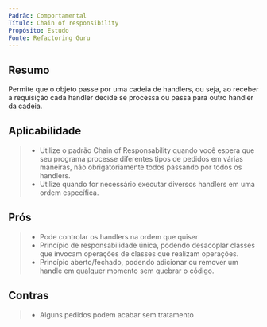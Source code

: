 ```yaml
---
Padrão: Comportamental
Título: Chain of responsibility
Propósito: Estudo
Fonte: Refactoring Guru
---
```


## Resumo

Permite que o objeto passe por uma cadeia de handlers, ou seja, ao receber a requisição
cada handler decide se processa ou passa para outro handler da cadeia.

## Aplicabilidade

> * Utilize o padrão Chain of Responsability quando você espera que seu programa
> processe diferentes tipos de pedidos em várias maneiras, não obrigatoriamente
> todos passando por todos os handlers.
> * Utilize quando for necessário executar diversos handlers em uma ordem específica.

## Prós
> * Pode controlar os handlers na ordem que quiser
> * Princípio de responsabilidade única, podendo desacoplar classes que invocam
> operações de classes que realizam operações.
> * Princípio aberto/fechado, podendo adicionar ou remover um handle em qualquer momento sem quebrar o código.

## Contras
> * Alguns pedidos podem acabar sem tratamento